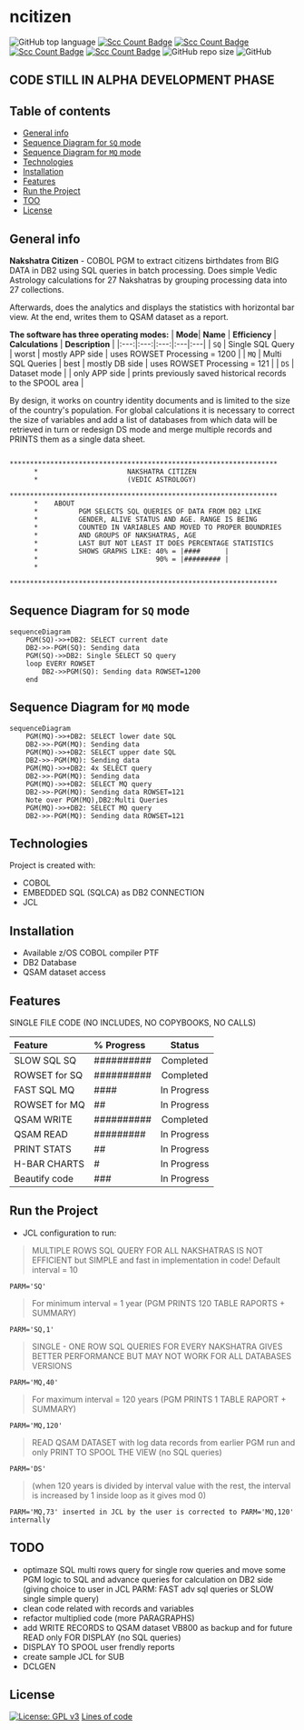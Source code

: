 # ncitizen

![GitHub top language](https://img.shields.io/github/languages/top/pak-center/ncitizen?style=plastic)
[![Scc Count Badge](https://sloc.xyz/github/pak-center/ncitizen/)](https://github.com/pak-center/ncitizen/)
[![Scc Count Badge](https://sloc.xyz/github/pak-center/ncitizen/?category=code)](https://github.com/pak-center/ncitizen/)
[![Scc Count Badge](https://sloc.xyz/github/pak-center/ncitizen/?category=comments)](https://github.com/pak-center/ncitizen/)
[![Scc Count Badge](https://sloc.xyz/github/pak-center/ncitizen/?category=blanks)](https://github.com/pak-center/ncitizen/)
![GitHub repo size](https://img.shields.io/github/repo-size/pak-center/ncitizen?style=plastic)
![GitHub](https://img.shields.io/github/license/pak-center/ncitizen?style=plastic)

## CODE STILL IN ALPHA DEVELOPMENT PHASE

## Table of contents

* [General info](#general-info)
* [Sequence Diagram for `SQ` mode](sequence-diagram-for-sq-mode)
* [Sequence Diagram for `MQ` mode](sequence-diagram-for-mq-mode)
* [Technologies](#technologies)
* [Installation](#installation)
* [Features](#features)
* [Run the Project](#run-the-project)
* [TOO](#todo)
* [License](#license)

## General info

**Nakshatra Citizen** - COBOL PGM to extract citizens birthdates from BIG DATA in DB2 using SQL queries in batch processing.
Does simple Vedic Astrology calculations for 27 Nakshatras by grouping processing data into 27 collections.

Afterwards, does the analytics and displays the statistics with horizontal bar view. At the end, writes them to QSAM dataset as a report.

**The software has three operating modes:** 
| **Mode**| **Name** | **Efficiency** | **Calculations** | **Description** |
|:---:|:---:|:---:|:---|:---|
| `SQ` | Single SQL Query | worst | mostly APP side | uses ROWSET Processing = 1200 |
| `MQ` | Multi SQL Queries | best | mostly DB side | uses ROWSET Processing = 121 |
| `DS` | Dataset mode | | only APP side | prints previously saved historical records to the SPOOL area |

By design, it works on country identity documents and is limited to the size of the country's population. For global calculations it is necessary to correct the size of variables and add a list of databases from which data will be retrieved in turn or redesign DS mode and merge multiple records and PRINTS them as a single data sheet.

```cobol
      ******************************************************************
      *                      NAKSHATRA CITIZEN
      *                      (VEDIC ASTROLOGY)
      ******************************************************************
      *    ABOUT
      *          PGM SELECTS SQL QUERIES OF DATA FROM DB2 LIKE
      *          GENDER, ALIVE STATUS AND AGE. RANGE IS BEING
      *          COUNTED IN VARIABLES AND MOVED TO PROPER BOUNDRIES
      *          AND GROUPS OF NAKSHATRAS, AGE
      *          LAST BUT NOT LEAST IT DOES PERCENTAGE STATISTICS
      *          SHOWS GRAPHS LIKE: 40% = |####      |
      *                             90% = |######### |
      *
      ******************************************************************
```

## Sequence Diagram for `SQ` mode
```mermaid
sequenceDiagram
    PGM(SQ)->>+DB2: SELECT current date
    DB2->>-PGM(SQ): Sending data
    PGM(SQ)->>DB2: Single SELECT SQ query
    loop EVERY ROWSET
        DB2->>PGM(SQ): Sending data ROWSET=1200
    end
```

## Sequence Diagram for `MQ` mode

```mermaid
sequenceDiagram
    PGM(MQ)->>+DB2: SELECT lower date SQL
    DB2->>-PGM(MQ): Sending data
    PGM(MQ)->>+DB2: SELECT upper date SQL
    DB2->>-PGM(MQ): Sending data
    PGM(MQ)->>+DB2: 4x SELECT query
    DB2->>-PGM(MQ): Sending data
    PGM(MQ)->>+DB2: SELECT MQ query
    DB2->>-PGM(MQ): Sending data ROWSET=121
    Note over PGM(MQ),DB2:Multi Queries
    PGM(MQ)->>+DB2: SELECT MQ query
    DB2->>-PGM(MQ): Sending data ROWSET=121
```

## Technologies

Project is created with:

* COBOL
* EMBEDDED SQL (SQLCA) as DB2 CONNECTION
* JCL

## Installation

* Available z/OS COBOL compiler PTF
* DB2 Database
* QSAM dataset access

## Features

SINGLE FILE CODE (NO INCLUDES, NO COPYBOOKS, NO CALLS)

| Feature       | % Progress | Status      |
| :---          | :---       | :---:       |
| SLOW SQL SQ   | ########## | Completed   |
| ROWSET for SQ | ########## | Completed   |
| FAST SQL MQ   | ####       | In Progress |
| ROWSET for MQ | ##         | In Progress |
| QSAM WRITE    | ########## | Completed   |
| QSAM READ     | #########  | In Progress |
| PRINT STATS   | ##         | In Progress |
| H-BAR CHARTS  | #          | In Progress |
| Beautify code | ###        | In Progress |

## Run the Project

* JCL configuration to run:

> MULTIPLE ROWS SQL QUERY FOR ALL NAKSHATRAS IS NOT EFFICIENT but SIMPLE and fast in implementation in code!
> Default interval = 10

```jcl
PARM='SQ'
```

> For minimum interval = 1 year (PGM PRINTS 120 TABLE RAPORTS + SUMMARY)

```jcl
PARM='SQ,1'
```

> SINGLE - ONE ROW SQL QUERIES FOR EVERY NAKSHATRA GIVES BETTER PERFORMANCE BUT MAY NOT WORK FOR ALL DATABASES VERSIONS

```jcl
PARM='MQ,40'
```

> For maximum interval = 120 years (PGM PRINTS 1 TABLE RAPORT + SUMMARY)

```jcl
PARM='MQ,120'
```

> READ QSAM DATASET with log data records from earlier PGM run and only PRINT TO SPOOL THE VIEW (no SQL queries)

```jcl
PARM='DS'
```

> (when 120 years is divided by interval value with the rest, the interval is increased by 1 inside loop as it gives mod 0)

```jcl
PARM='MQ,73' inserted in JCL by the user is corrected to PARM='MQ,120' internally
```

## TODO

* optimaze SQL multi rows query for single row queries and move some PGM logic to SQL and advance queries for calculation on DB2 side (giving choice to user in JCL PARM: FAST adv sql queries or SLOW single simple query)
* clean code related with records and variables
* refactor multiplied code (more PARAGRAPHS)
* add WRITE RECORDS to QSAM dataset VB800 as backup and for future READ only FOR DISPLAY (no SQL queries)
* DISPLAY TO SPOOL user frendly reports
* create sample JCL for SUB
* DCLGEN

## License

[![License: GPL v3](https://img.shields.io/badge/License-GPLv3-blue.svg)](https://www.gnu.org/licenses/gpl-3.0)
[Lines of code](https://img.shields.io/tokei/lines/github/pak-center/ncitizen?label=total%20lines%20of%20code&style=plastic)
